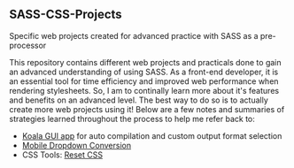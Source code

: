 ## SASS-CSS-Projects
Specific web projects created for advanced practice with SASS as a pre-processor 

This repository contains different web projects and practicals done to gain an advanced understanding of using SASS. As a front-end developer, it is an essential tool for time efficiency and improved web performance when rendering stylesheets. So, I am to continally learn more about it's features and benefits on an advanced level. The best way to do so is to actually create more web projects using it! Below are a few notes and summaries of strategies learned throughout the process to help me refer back to:

* [Koala GUI app](http://koala-app.com/) for auto compilation and custom output format selection
* [Mobile Dropdown Conversion](https://www.astuteo.com/mobilemenu/)
* CSS Tools: [Reset CSS](http://meyerweb.com/eric/tools/css/reset/)

